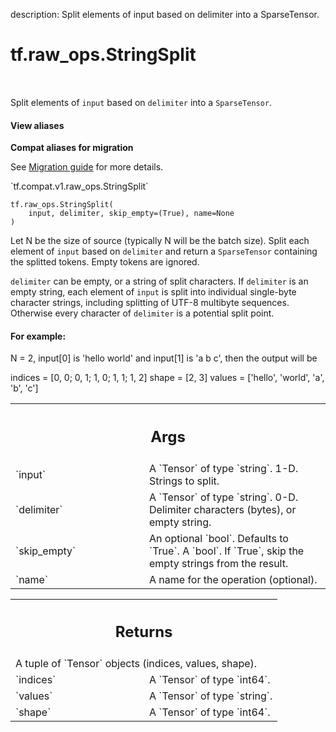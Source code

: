 description: Split elements of input based on delimiter into a SparseTensor.

<div itemscope itemtype="http://developers.google.com/ReferenceObject">
<meta itemprop="name" content="tf.raw_ops.StringSplit" />
<meta itemprop="path" content="Stable" />
</div>

# tf.raw_ops.StringSplit

<!-- Insert buttons and diff -->

<table class="tfo-notebook-buttons tfo-api nocontent" align="left">

</table>



Split elements of `input` based on `delimiter` into a `SparseTensor`.

<section class="expandable">
  <h4 class="showalways">View aliases</h4>
  <p>
<b>Compat aliases for migration</b>
<p>See
<a href="https://www.tensorflow.org/guide/migrate">Migration guide</a> for
more details.</p>
<p>`tf.compat.v1.raw_ops.StringSplit`</p>
</p>
</section>

<pre class="devsite-click-to-copy prettyprint lang-py tfo-signature-link">
<code>tf.raw_ops.StringSplit(
    input, delimiter, skip_empty=(True), name=None
)
</code></pre>



<!-- Placeholder for "Used in" -->

Let N be the size of source (typically N will be the batch size). Split each
element of `input` based on `delimiter` and return a `SparseTensor`
containing the splitted tokens. Empty tokens are ignored.

`delimiter` can be empty, or a string of split characters. If `delimiter` is an
 empty string, each element of `input` is split into individual single-byte
 character strings, including splitting of UTF-8 multibyte sequences. Otherwise
 every character of `delimiter` is a potential split point.

#### For example:

N = 2, input[0] is 'hello world' and input[1] is 'a b c', then the output
will be

indices = [0, 0;
           0, 1;
           1, 0;
           1, 1;
           1, 2]
shape = [2, 3]
values = ['hello', 'world', 'a', 'b', 'c']



<!-- Tabular view -->
 <table class="responsive fixed orange">
<colgroup><col width="214px"><col></colgroup>
<tr><th colspan="2"><h2 class="add-link">Args</h2></th></tr>

<tr>
<td>
`input`
</td>
<td>
A `Tensor` of type `string`. 1-D. Strings to split.
</td>
</tr><tr>
<td>
`delimiter`
</td>
<td>
A `Tensor` of type `string`.
0-D. Delimiter characters (bytes), or empty string.
</td>
</tr><tr>
<td>
`skip_empty`
</td>
<td>
An optional `bool`. Defaults to `True`.
A `bool`. If `True`, skip the empty strings from the result.
</td>
</tr><tr>
<td>
`name`
</td>
<td>
A name for the operation (optional).
</td>
</tr>
</table>



<!-- Tabular view -->
 <table class="responsive fixed orange">
<colgroup><col width="214px"><col></colgroup>
<tr><th colspan="2"><h2 class="add-link">Returns</h2></th></tr>
<tr class="alt">
<td colspan="2">
A tuple of `Tensor` objects (indices, values, shape).
</td>
</tr>
<tr>
<td>
`indices`
</td>
<td>
A `Tensor` of type `int64`.
</td>
</tr><tr>
<td>
`values`
</td>
<td>
A `Tensor` of type `string`.
</td>
</tr><tr>
<td>
`shape`
</td>
<td>
A `Tensor` of type `int64`.
</td>
</tr>
</table>

